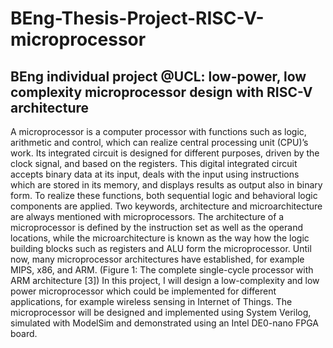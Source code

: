 # BEng-Thesis-Project-RISC-V-microprocessor
## BEng individual project @UCL: low-power, low complexity microprocessor design with RISC-V architecture

A microprocessor is a computer processor with functions such as logic, arithmetic and control, 
which can realize central processing unit (CPU)’s work. Its integrated circuit is designed for 
different purposes, driven by the clock signal, and based on the registers. This digital integrated 
circuit accepts binary data at its input, deals with the input using instructions which are stored 
in its memory, and displays results as output also in binary form. To realize these functions, 
both sequential logic and behavioral logic components are applied. Two keywords, architecture 
and microarchitecture are always mentioned with microprocessors. The architecture of a 
microprocessor is defined by the instruction set as well as the operand locations, while the 
microarchitecture is known as the way how the logic building blocks such as registers and ALU 
form the microprocessor. Until now, many microprocessor architectures have established, for 
example MIPS, x86, and ARM.
(Figure 1: The complete single-cycle processor with ARM architecture [3])
In this project, I will design a low-complexity and low power microprocessor which could be 
implemented for different applications, for example wireless sensing in Internet of Things. The 
microprocessor will be designed and implemented using System Verilog, simulated with 
ModelSim and demonstrated using an Intel DE0-nano FPGA board.
